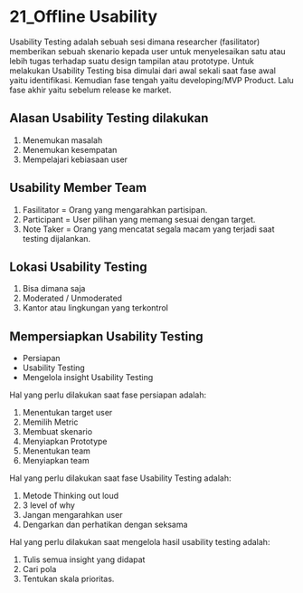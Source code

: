 # 21_Offline Usability

Usability Testing adalah sebuah sesi dimana researcher (fasilitator) memberikan sebuah skenario kepada user untuk menyelesaikan satu atau lebih tugas terhadap suatu design tampilan atau prototype.
Untuk melakukan Usability Testing bisa dimulai dari awal sekali saat fase awal yaitu identifikasi. Kemudian fase tengah yaitu developing/MVP Product. Lalu fase akhir yaitu sebelum release ke market.

## Alasan Usability Testing dilakukan
1. Menemukan masalah
2. Menemukan kesempatan
3. Mempelajari kebiasaan user

## Usability Member Team
1. Fasilitator = Orang yang mengarahkan partisipan.
2. Participant = User pilihan yang memang sesuai dengan target.
3. Note Taker  = Orang yang mencatat segala macam yang terjadi saat testing dijalankan.

## Lokasi Usability Testing
1. Bisa dimana saja
2. Moderated / Unmoderated
3. Kantor atau lingkungan yang terkontrol

## Mempersiapkan Usability Testing
- Persiapan
- Usability Testing
- Mengelola insight Usability Testing

Hal yang perlu dilakukan saat fase persiapan adalah:
1. Menentukan target user
2. Memilih Metric
3. Membuat skenario
4. Menyiapkan Prototype
5. Menentukan team
6. Menyiapkan team

Hal yang perlu dilakukan saat fase Usability Testing adalah:
1. Metode Thinking out loud
2. 3 level of why
3. Jangan mengarahkan user
4. Dengarkan dan perhatikan dengan seksama

Hal yang perlu dilakukan saat mengelola hasil usability testing adalah:
1. Tulis semua insight yang didapat
2. Cari pola
3. Tentukan skala prioritas.
